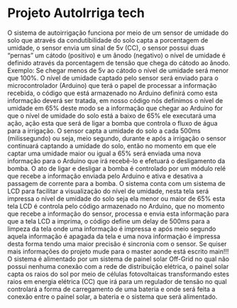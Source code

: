 # Projeto AutoIrriga tech
O sistema de autoirrigação funciona por meio de um sensor de umidade do solo que através da
condutibilidade do solo capta a porcentagem de umidade, o sensor envia um sinal de 5v (CC), o
sensor possui duas “pernas” um cátodo (positivo) e um ânodo (negativo) o nível de umidade é
definido através da porcentagem de tensão que chega do cátodo ao ânodo. Exemplo: Se chegar
menos de 5v ao cátodo o nível de umidade será menor que 100%.
O nível de umidade captado pelo sensor será enviado para o microcontrolador (Arduino) que
terá o papel de processar a informação recebida, o código que está armazenado no Arduino
definirá como esta informação deverá ser tratada, em nosso código nós definimos o nível de
umidade em 65% deste modo se a informação que chegar ao Arduino for que o nível de umidade
do solo está a baixo de 65% ele executará uma ação, ação esta que será de ligar a bomba que
controla o fluxo de água para a irrigação. O sensor capta a umidade do solo a cada 500ms
(milissegundo) ou seja, meio segundo, durante e após a irrigação o sensor continuará captando
a umidade do solo, então no momento em que ele captar uma umidade maior ou igual a 65%
será enviada uma nova informação para o Arduino que irá recebê-lo e efetuará o desligamento
da bomba. O ato de ligar e desligar a bomba é controlado por um módulo relé que recebe a
informação enviada pelo Arduino e ativa e desativa a passagem de corrente para a bomba. O
sistema conta com um sistema de LCD para facilitar a visualização do nível de umidade, nesta
tela será impressa o nível de umidade do solo seja ela menor ou maior de 65% esta tela LCD é
controla pelo código armazenado no Arduino, que no momento que recebe a informação do
sensor, processa e envia esta informação para que a tela LCD a imprima, o código define um
delay de 500ms para a limpeza da tela onde uma informação é impressa e após meio segundo
aquela informação é apagada da tela e uma nova informação é impressa desta forma tendo uma
maior precisão é sincronia com o sensor. Se quiser mais informações do projeto mude para o master aonde está escrito main!!!
O sistema é alimentado por um sistema de painel solar Off-Grid no qual não possui nenhuma
conexão com a rede de distribuição elétrica, o painel solar capta os raios do sol por meio de
células fotovoltaicas transformando estes raios em energia elétrica (CC) que irá para um
regulador de tensão no qual controlará a forma de carregamento de uma bateria e onde será
feita a conexão entre o painel solar, a bateria e o sistema que será alimentado.

